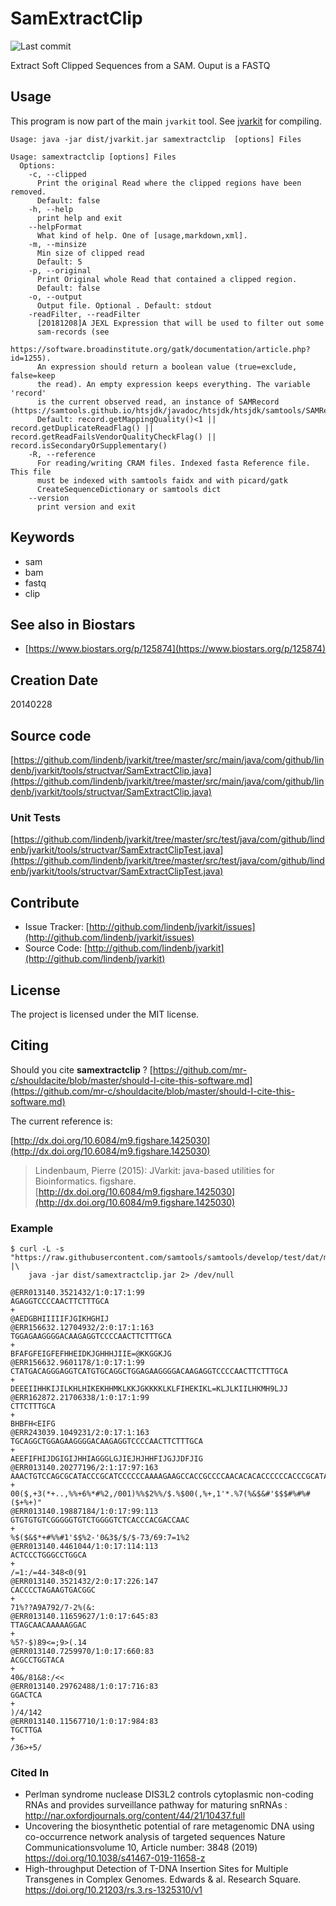 # SamExtractClip

![Last commit](https://img.shields.io/github/last-commit/lindenb/jvarkit.png)

Extract Soft Clipped Sequences from a SAM. Ouput is a FASTQ


## Usage


This program is now part of the main `jvarkit` tool. See [jvarkit](JvarkitCentral.md) for compiling.


```
Usage: java -jar dist/jvarkit.jar samextractclip  [options] Files

Usage: samextractclip [options] Files
  Options:
    -c, --clipped
      Print the original Read where the clipped regions have been removed.
      Default: false
    -h, --help
      print help and exit
    --helpFormat
      What kind of help. One of [usage,markdown,xml].
    -m, --minsize
      Min size of clipped read
      Default: 5
    -p, --original
      Print Original whole Read that contained a clipped region.
      Default: false
    -o, --output
      Output file. Optional . Default: stdout
    -readFilter, --readFilter
      [20181208]A JEXL Expression that will be used to filter out some 
      sam-records (see 
      https://software.broadinstitute.org/gatk/documentation/article.php?id=1255). 
      An expression should return a boolean value (true=exclude, false=keep 
      the read). An empty expression keeps everything. The variable 'record' 
      is the current observed read, an instance of SAMRecord (https://samtools.github.io/htsjdk/javadoc/htsjdk/htsjdk/samtools/SAMRecord.html).
      Default: record.getMappingQuality()<1 || record.getDuplicateReadFlag() || record.getReadFailsVendorQualityCheckFlag() || record.isSecondaryOrSupplementary()
    -R, --reference
      For reading/writing CRAM files. Indexed fasta Reference file. This file 
      must be indexed with samtools faidx and with picard/gatk 
      CreateSequenceDictionary or samtools dict
    --version
      print version and exit

```


## Keywords

 * sam
 * bam
 * fastq
 * clip



## See also in Biostars

 * [https://www.biostars.org/p/125874](https://www.biostars.org/p/125874)



## Creation Date

20140228

## Source code 

[https://github.com/lindenb/jvarkit/tree/master/src/main/java/com/github/lindenb/jvarkit/tools/structvar/SamExtractClip.java](https://github.com/lindenb/jvarkit/tree/master/src/main/java/com/github/lindenb/jvarkit/tools/structvar/SamExtractClip.java)

### Unit Tests

[https://github.com/lindenb/jvarkit/tree/master/src/test/java/com/github/lindenb/jvarkit/tools/structvar/SamExtractClipTest.java](https://github.com/lindenb/jvarkit/tree/master/src/test/java/com/github/lindenb/jvarkit/tools/structvar/SamExtractClipTest.java)


## Contribute

- Issue Tracker: [http://github.com/lindenb/jvarkit/issues](http://github.com/lindenb/jvarkit/issues)
- Source Code: [http://github.com/lindenb/jvarkit](http://github.com/lindenb/jvarkit)

## License

The project is licensed under the MIT license.

## Citing

Should you cite **samextractclip** ? [https://github.com/mr-c/shouldacite/blob/master/should-I-cite-this-software.md](https://github.com/mr-c/shouldacite/blob/master/should-I-cite-this-software.md)

The current reference is:

[http://dx.doi.org/10.6084/m9.figshare.1425030](http://dx.doi.org/10.6084/m9.figshare.1425030)

> Lindenbaum, Pierre (2015): JVarkit: java-based utilities for Bioinformatics. figshare.
> [http://dx.doi.org/10.6084/m9.figshare.1425030](http://dx.doi.org/10.6084/m9.figshare.1425030)



### Example


```
$ curl -L -s "https://raw.githubusercontent.com/samtools/samtools/develop/test/dat/mpileup.1.sam" |\
	java -jar dist/samextractclip.jar 2> /dev/null 

@ERR013140.3521432/1:0:17:1:99
AGAGGTCCCCAACTTCTTTGCA
+
@AEDGBHIIIIIFJGIKHGHIJ
@ERR156632.12704932/2:0:17:1:163
TGGAGAAGGGGACAAGAGGTCCCCAACTTCTTTGCA
+
BFAFGFEIGFEFHHEIDKJGHHHJIIE=@KKGGKJG
@ERR156632.9601178/1:0:17:1:99
CTATGACAGGGAGGTCATGTGCAGGCTGGAGAAGGGGACAAGAGGTCCCCAACTTCTTTGCA
+
DEEEIIHHKIJILKHLHIKEKHHMKLKKJGKKKKLKLFIHEKIKL=KLJLKIILHKMH9LJJ
@ERR162872.21706338/1:0:17:1:99
CTTCTTTGCA
+
BHBFH<EIFG
@ERR243039.1049231/2:0:17:1:163
TGCAGGCTGGAGAAGGGGACAAGAGGTCCCCAACTTCTTTGCA
+
AEEFIFHIJDGIGIJHHIAGGGLGJIEJHJHHFIJGJJDFJIG
@ERR013140.20277196/2:1:17:97:163
AAACTGTCCAGCGCATACCCGCATCCCCCCAAAAGAAGCCACCGCCCCAACACACACCCCCCACCCGCATAACC
+
00($,+3(*+..,%%+6%*#%2,/001)%%$2%%/$.%$00(,%+,1'*.%7(%&$&#'$$$#%#%#($+%+)"
@ERR013140.19887184/1:0:17:99:113
GTGTGTGTCGGGGGTGTCTGGGGTCTCACCCACGACCAAC
+
%$($&$*+#%%#1'$$%2-'0&3$/$/$-73/69:7=1%2
@ERR013140.4461044/1:0:17:114:113
ACTCCCTGGGCCTGGCA
+
/=1:/=44-348<0(91
@ERR013140.3521432/2:0:17:226:147
CACCCCTAGAAGTGACGGC
+
71%??A9A792/7-2%(&:
@ERR013140.11659627/1:0:17:645:83
TTAGCAACAAAAAGGAC
+
%5?-$)89<=;9>(.14
@ERR013140.7259970/1:0:17:660:83
ACGCCTGGTACA
+
40&/81&8:/<<
@ERR013140.29762488/1:0:17:716:83
GGACTCA
+
)/4/142
@ERR013140.11567710/1:0:17:984:83
TGCTTGA
+
/36>+5/
```


### Cited In

 * Perlman syndrome nuclease DIS3L2 controls cytoplasmic non-coding RNAs and provides surveillance pathway for maturing snRNAs : http://nar.oxfordjournals.org/content/44/21/10437.full
 * Uncovering the biosynthetic potential of rare metagenomic DNA using co-occurrence network analysis of targeted sequences Nature Communicationsvolume 10, Article number: 3848 (2019)  https://doi.org/10.1038/s41467-019-11658-z
 * High-throughput Detection of T-DNA Insertion Sites for Multiple Transgenes in Complex Genomes. Edwards & al. Research Square. https://doi.org/10.21203/rs.3.rs-1325310/v1


